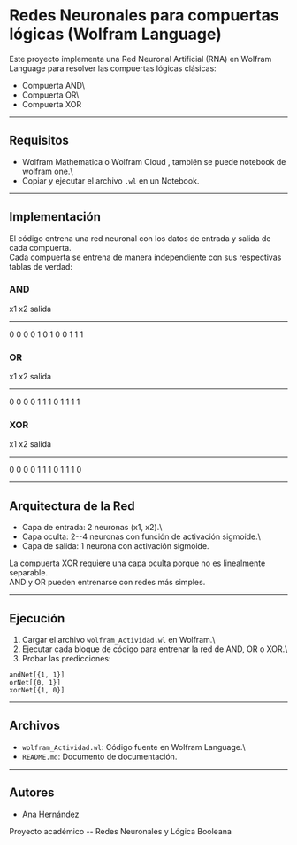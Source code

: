 # Redes Neuronales para compuertas lógicas (Wolfram Language)

Este proyecto implementa una Red Neuronal Artificial (RNA) en Wolfram
Language para resolver las compuertas lógicas clásicas:

-   Compuerta AND\
-   Compuerta OR\
-   Compuerta XOR

------------------------------------------------------------------------

## Requisitos

-   Wolfram Mathematica o Wolfram Cloud , también se puede notebook de wolfram one.\
-   Copiar y ejecutar el archivo `.wl` en un Notebook.

------------------------------------------------------------------------

## Implementación

El código entrena una red neuronal con los datos de entrada y salida de
cada compuerta.\
Cada compuerta se entrena de manera independiente con sus respectivas
tablas de verdad:

### AND

  x1   x2   salida
  ---- ---- --------
  0    0    0
  0    1    0
  1    0    0
  1    1    1

### OR

  x1   x2   salida
  ---- ---- --------
  0    0    0
  0    1    1
  1    0    1
  1    1    1

### XOR

  x1   x2   salida
  ---- ---- --------
  0    0    0
  0    1    1
  1    0    1
  1    1    0

------------------------------------------------------------------------

## Arquitectura de la Red

-   Capa de entrada: 2 neuronas (x1, x2).\
-   Capa oculta: 2--4 neuronas con función de activación sigmoide.\
-   Capa de salida: 1 neurona con activación sigmoide.

La compuerta XOR requiere una capa oculta porque no es linealmente
separable.\
AND y OR pueden entrenarse con redes más simples.

------------------------------------------------------------------------

## Ejecución

1.  Cargar el archivo `wolfram_Actividad.wl` en Wolfram.\
2.  Ejecutar cada bloque de código para entrenar la red de AND, OR o
    XOR.\
3.  Probar las predicciones:

``` wolfram
andNet[{1, 1}]
orNet[{0, 1}]
xorNet[{1, 0}]
```

------------------------------------------------------------------------

## Archivos

-   `wolfram_Actividad.wl`: Código fuente en Wolfram Language.\
-   `README.md`: Documento de documentación.

------------------------------------------------------------------------

## Autores

-   Ana Hernández

Proyecto académico -- Redes Neuronales y Lógica Booleana
